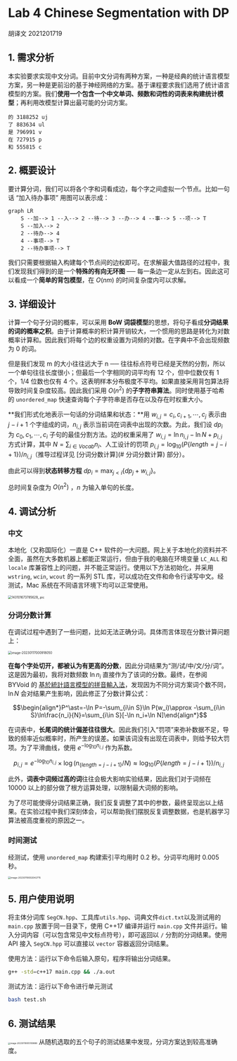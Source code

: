 # Lab 4 Chinese Segmentation with DP

胡译文 2021201719

## 1. 需求分析

本实验要求实现中文分词。目前中文分词有两种方案，一种是经典的统计语言模型方案，另一种是更前沿的基于神经网络的方案。基于课程要求我们选用了统计语言模型的方案。我们**使用一个包含一个中文单词、频数和词性的词表来构建统计模型**；再利用改模型计算出最可能的分词方案。

```text
的 3188252 uj
了 883634 ul
是 796991 v
在 727915 p
和 555815 c
```



## 2. 概要设计

要计算分词，我们可以将各个字和词看成边，每个字之间虚拟一个节点。比如一句话 “加入待办事项” 用图可以表示成：

```mermaid
graph LR
  	S --加--> 1 --入--> 2 --待--> 3 --办--> 4 --事--> 5 --项--> T
  	S --加入--> 2
  	2 --待办--> 4
  	4 --事项--> T
  	2 --待办事项--> T
```

我们只需要根据输入构建每个节点间的边权即可。在求解最大值路径的过程中，我们发现我们得到的是一个**特殊的有向无环图** ── 每一条边一定从左到右。因此这可以看成一个**简单的背包模型**，在 $O(nm)$ 的时间复杂度内可以求解。



## 3. 详细设计

计算一个句子分词的概率，可以采用 **BoW 词袋模型**的思想，将句子看成**分词结果的词的概率之积**。由于计算概率的积计算开销较大，一个惯用的思路是转化为对数概率计算和。因此我们将每个边的权重设置为词频的对数。在字典中不会出现频数为 0 的词。

但是我们发现 m 的大小往往远大于 n ── 往往标点符号已经是天然的分割，所以一个单句往往长度很小；但最后一个字相同的词平均有 12 个，但中位数仅有 1 个，1/4 位数也仅有 4 个。这表明样本分布极度不平均。如果直接采用背包算法将导致时间复杂度较高。因此我们采用 $O(n^2)$ 的**子字符串算法**。同时使用基于哈希的 `unordered_map` 快速查询每个子字符串是否存在以及存在时权重大小。

**我们形式化地表示一句话的分词结果和状态：**用 $w_{i,j}=c_i,c_{i+1},\cdots,c_j$ 表示由 $j-i+1$ 个字组成的词，$n_{i,j}$ 表示当前词在词表中出现的次数。为此，我们设 $dp_i$ 为 $c_0,c_1,\cdots,c_i$ 子句的最佳分割方法。边的权重采用了 $w_{i,j}=\ln n_{i,j} - \ln N + p_{i,j}$ 方式计算，其中 $N=\sum_{i\in Vocab}n_i$、人工设计的罚项 $p_{i,j}=\log_{10}\left(P\left\{length=j-i+1\right\}\right) / n_{i,j}$（推导过程详见 [分词分数计算](# 分词分数计算) 部分）。

由此可以得到**状态转移方程** $dp_i = \max_{j<i}\{dp_j+w_{i,j}\}$。

总时间复杂度为 $O(n^2)$ ，$n$ 为输入单句的长度。



## 4. 调试分析

### 中文

本地化（又称国际化）一直是 C++ 软件的一大问题。网上关于本地化的资料并不全面，虽然在大多数机器上都能正常运行，但由于我的电脑在环境变量 `LC_ALL` 和 `locale` 库兼容性上的问题，并不能正常运行。使用以下方法初始化，并采用 `wstring`, `wcin`, `wcout` 的一系列 STL 库，可以成功在文件和命令行读写中文。经测试，Mac 系统在不同语言环境下均可以正常使用。

<img src="/Users/huyiwen/Library/Containers/com.tencent.xinWeChat/Data/Library/Application Support/com.tencent.xinWeChat/2.0b4.0.9/a93ba4369c781fb8f7947977709ecfde/Message/MessageTemp/672af208bfe05fc6137827e014e9a2de/Image/143101673785629_.pic.jpg" alt="143101673785629_.pic" style="zoom: 50%;" />

### 分词分数计算

在调试过程中遇到了一些问题，比如无法正确分词。具体而言体现在分数计算问题上：

<img src="/Users/huyiwen/Library/Application Support/typora-user-images/image-20230117000918050.png" alt="image-20230117000918050" style="zoom: 50%;" />

**在每个字处切开，都被认为有更高的分数**，因此分词结果为“测/试/中/文/分/词”。这是因为最初，我将对数频数 $\ln n_i$ 直接作为了该词的分数。最终，在参阅 BYVoid 的 [基於統計語言模型的拼音輸入法](https://byvoid.github.io/slides/slmpime/index.html)，发现因为不同分词方案词个数不同，$\ln N$ 会对结果产生影响，因此修正了分数计算公式：

$$\begin{align*}P^\ast=-\ln P=-\sum_{i\in S}\ln P(w_i)\approx -\sum_{i\in S}\ln\frac{n_i}{N}=\sum_{i\in S}[-\ln n_i+\ln N]\end{align*}$$

在词表中，**长尾词的统计偏差往往很大**。因此我们引入“罚项”来弥补数据不足，导致的频率近似概率时，所产生的误差。如果该词没有出现在词表中，则给予较大罚项。为了平滑曲线，使用 $e^{-\log_{10} n_{i,j}}$ 作为系数。

$$p_{i,j}=e^{-\log_{10} n_{i,j}}\times \log(n_{\{length=j-i+1\}}/N)\approx\log_{10}\left(P\left\{length=j-i+1\right\}\right) / n_{i,j}$$

此外，**词表中词频过高的词**往往会极大影响实验结果，因此我们对于词频在 $10000$ 以上的部分做了根方运算处理，以限制最大词频的影响。

为了尽可能使得分词结果正确，我们反复调整了其中的参数，最终呈现出以上结果。在实验过程中我们深刻体会，可以帮助我们摆脱反复调整数据，也是机器学习算法被高度重视的原因之一。

### 时间测试

经测试，使用 `unordered_map` 构建索引平均用时 $0.2$ 秒。分词平均用时 $0.005$ 秒。

<img src="/Users/huyiwen/Library/Application Support/typora-user-images/image-20230119002042715.png" alt="image-20230119002042715" style="zoom: 37%;" />

## 5. 用户使用说明

将主体分词库 `SegCN.hpp`、工具库`utils.hpp`、词典文件`dict.txt`以及测试用的 `main.cpp` 放置于同一目录下，使用 C++17 编译并运行 `main.cpp` 文件并运行。输入分词内容（可以包含常见中文标点符号），即可返回以 `/` 分割的分词结果。使用 API 接入 `SegCN.hpp` 可以直接以 `vector` 容器返回分词结果。

使用方法：运行以下命令后输入原句，程序将输出分词结果。

```bash
g++ -std=c++17 main.cpp && ./a.out
```

测试方法：运行以下命令进行单元测试

```bash
bash test.sh
```



## 6. 测试结果

<img src="/Users/huyiwen/Library/Application Support/typora-user-images/image-20230119005109888.png" alt="image-20230119005109888" style="zoom: 33%;" /> 从随机选取的五个句子的测试结果中发现，分词方案达到较高准确度。

